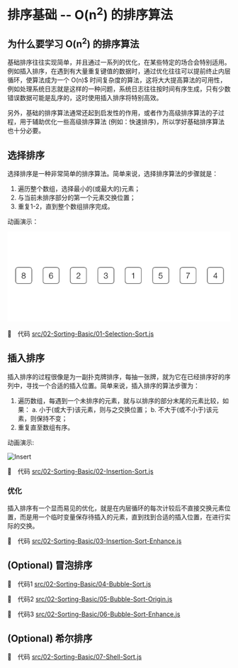 # 排序基础 -- O(n<sup>2</sup>) 的排序算法

## 为什么要学习 O(n<sup>2</sup>) 的排序算法

基础排序往往实现简单，并且通过一系列的优化，在某些特定的场合会特别适用。例如插入排序，在遇到有大量重复键值的数据时，通过优化往往可以提前终止内层循环，使算法成为一个 O(n)$ 时间复杂度的算法，这将大大提高算法的可用性，例如处理系统日志就是这样的一种问题，系统日志往往按时间有序生成，只有少数错误数据可能是乱序的，这时使用插入排序将特别高效。

另外，基础的排序算法通常还起到启发性的作用，或者作为高级排序算法的子过程，用于辅助优化一些高级排序算法 (例如：快速排序)，所以学好基础排序算法也十分必要。

## 选择排序

选择排序是一种非常简单的排序算法。简单来说，选择排序算法的步骤就是：

1. 遍历整个数组，选择最小的(或最大的)元素；
2. 与当前未排序部分的第一个元素交换位置；
3. 重复1-2，直到整个数组排序完成。

动画演示：

![Selection](assets/Selection.gif)

🔗&emsp;代码 [src/02-Sorting-Basic/01-Selection-Sort.js](../src/02-Sorting-Basic/01-Selection-Sort.js)

## 插入排序

插入排序的过程很像是为一副扑克牌排序，每抽一张牌，就为它在已经排序好的序列中，寻找一个合适的插入位置。简单来说，插入排序的算法步骤为：

1. 遍历数组，每遇到一个未排序的元素，就与以排序的部分末尾的元素比较，如果：
  a. 小于(或大于)该元素，则与之交换位置；
  b. 不大于(或不小于)该元素，则保持不变；
2. 重复直至数组有序。

动画演示:

![Insert](assets/Insert.gif)

🔗&emsp;代码 [src/02-Sorting-Basic/02-Insertion-Sort.js](../src/02-Sorting-Basic/02-Insertion-Sort.js)

### 优化

插入排序有一个显而易见的优化，就是在内层循环的每次计较后不直接交换元素位置，而是用一个临时变量保存待插入的元素，直到找到合适的插入位置，在进行实际的交换。

🔗&emsp;代码 [src/02-Sorting-Basic/03-Insertion-Sort-Enhance.js](../src/02-Sorting-Basic/03-Insertion-Sort-Enhance.js)

## (Optional) 冒泡排序

🔗&emsp;代码1 [src/02-Sorting-Basic/04-Bubble-Sort.js](../src/02-Sorting-Basic/04-Bubble-Sort.js)

🔗&emsp;代码2 [src/02-Sorting-Basic/05-Bubble-Sort-Origin.js](../src/02-Sorting-Basic/05-Bubble-Sort-Origin.js)

🔗&emsp;代码3 [src/02-Sorting-Basic/06-Bubble-Sort-Enhance.js](../src/02-Sorting-Basic/06-Bubble-Sort-Enhance.js)

## (Optional) 希尔排序

🔗&emsp;代码 [src/02-Sorting-Basic/07-Shell-Sort.js](../src/02-Sorting-Basic/07-Shell-Sort.js)

